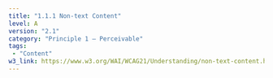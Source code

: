 ```yaml
---
title: "1.1.1 Non-text Content"
level: A
version: "2.1"
category: "Principle 1 – Perceivable"
tags: 
 - "Content"
w3_link: https://www.w3.org/WAI/WCAG21/Understanding/non-text-content.html
---
```


